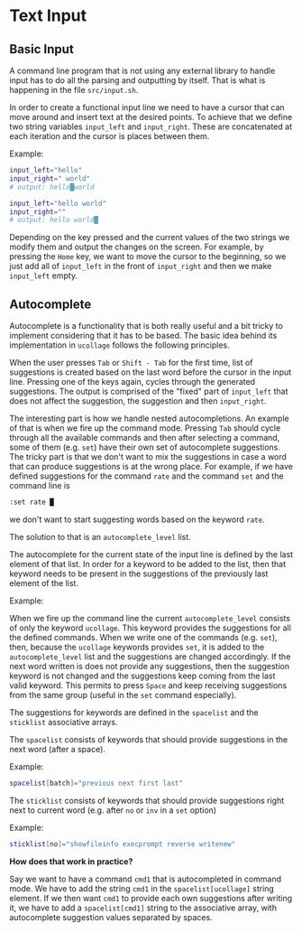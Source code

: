 # Text Input

## Basic Input
A command line program that is not using any external library to handle input
has to do all the parsing and outputting by itself. That is what is happening in
the file `src/input.sh`.

In order to create a functional input line we need to have a cursor that can
move around and insert text at the desired points. To achieve that we define two
string variables `input_left` and `input_right`. These are concatenated at each
iteration and the cursor is places between them.

Example:
```bash
input_left="hello"
input_right=" world"
# output: hello█world
```
```bash
input_left="hello world"
input_right=""
# output: hello world█
```

Depending on the key pressed and the current values of the two strings we modify
them and output the changes on the screen. For example, by pressing the `Home`
key, we want to move the cursor to the beginning, so we just add all of
`input_left` in the front of `input_right` and then we make `input_left` empty.

## Autocomplete

Autocomplete is a functionality that is both really useful and a bit tricky to
implement considering that it has to be based. The basic idea behind its
implementation in `ucollage` follows the following principles.

When the user presses `Tab` or `Shift - Tab` for the first time, list of
suggestions is created based on the last word before the cursor in the input
line. Pressing one of the keys again, cycles through the generated suggestions.
The output is comprised of the "fixed" part of `input_left` that does not affect
the suggestion, the suggestion and then `input_right`.

The interesting part is how we handle nested autocompletions. An example of that
is when we fire up the command mode. Pressing `Tab` should cycle through all the
available commands and then after selecting a command, some of them (e.g. `set`)
have their own set of autocomplete suggestions. The tricky part is that we don't
want to mix the suggestions in case a word that can produce suggestions is at
the wrong place. For example, if we have defined suggestions for the command
`rate` and the command `set` and the command line is
```bash
:set rate █
```
we don't want to start suggesting words based on the keyword `rate`.

The solution to that is an `autocomplete_level` list.

The autocomplete for the current state of the input line is defined by the last
element of that list. In order for a keyword to be added to the list, then that
keyword needs to be present in the suggestions of the previously last element of
the list.

Example:

When we fire up the command line the current `autocomplete_level` consists of
only the keyword `ucollage`. This keyword provides the suggestions for all the
defined commands. When we write one of the commands (e.g. `set`), then, because
the `ucollage` keywords provides `set`, it is added to the `autocomplete_level`
list and the suggestions are changed accordingly. If the next word written is
does not provide any suggestions, then the suggestion keyword is not changed and
the suggestions keep coming from the last valid keyword. This permits to press
`Space` and keep receiving suggestions from the same group (useful in the `set`
command especially).

The suggestions for keywords are defined in the `spacelist` and the `sticklist`
associative arrays.

The `spacelist` consists of keywords that should provide suggestions in the next
word (after a space).

Example:
```bash
spacelist[batch]="previous next first last"
```

The `sticklist` consists of keywords that should provide suggestions right next
to current word (e.g. after `no` or `inv` in a `set` option)

Example:
```bash
sticklist[no]="showfileinfo execprompt reverse writenew"
```

**How does that work in practice?**

Say we want to have a command `cmd1` that is autocompleted in command mode. We
have to add the string `cmd1` in the `spacelist[ucollage]` string element. If we
then want `cmd1` to provide each own suggestions after writing it, we have to
add a `spacelist[cmd1]` string to the associative array, with autocomplete
suggestion values separated by spaces.
